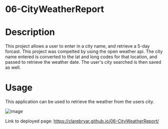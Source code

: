 # 06-CityWeatherReport

# Description
This project allows a user to enter in a city name, and retrieve a 5-day forcast. This project was compelted by using the open weather api. The city name entered is converted to the lat and long codes for that location, and passed to retrieve the weather date. The user's city searched is then saved as well. 

# Usage 
This application can be used to retrieve the weather from the users city. 

![image](https://github.com/clarebryar/06-CityWeatherReport/assets/128009509/39604a5d-ee28-4591-bd01-b4985d708ac9)

Link to deployed page: https://clarebryar.github.io/06-CityWeatherReport/


